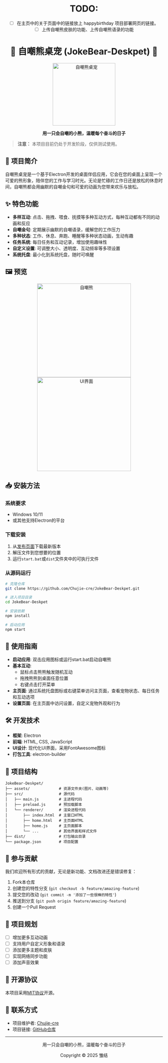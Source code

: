 <div align="center">

# TODO:

- [ ] 在主页中的关于页面中的链接放上 happybirthday 项目部署网页的链接。
- [ ] 上传自嘲熊皮肤的功能、上传自嘲熊语录的功能

# 🐻 自嘲熊桌宠 (JokeBear-Deskpet) 🐻

<img src="http://find.kingdomofown.cn/wp-content/uploads/2025/05/bear.png" alt="自嘲熊桌宠" width="200"/>

<p><strong>用一只会自嘲的小熊，温暖每个奋斗的日子</strong></p>

</div>

> **注意：** 本项目目前仍处于开发阶段，仅供测试使用。

## 📝 项目简介

自嘲熊桌宠是一个基于Electron开发的桌面伴侣应用，它会在您的桌面上呈现一个可爱的熊形象，陪伴您的工作与学习时光。无论是忙碌的工作日还是放松的休息时间，自嘲熊都会用幽默的自嘲金句和可爱的动画为您带来欢乐与放松。

## ✨ 特色功能

- **多样互动**: 点击、拖拽、喂食、抚摸等多种互动方式，每种互动都有不同的动画和反应
- **自嘲金句**: 定期展示幽默的自嘲语录，缓解您的工作压力
- **多种状态**: 工作、休息、奔跑、睡醒等多种状态动画，生动有趣
- **任务系统**: 每日任务和互动记录，增加使用趣味性
- **自定义设置**: 可调整大小、透明度、互动频率等多项设置
- **系统托盘**: 最小化到系统托盘，随时可唤醒

## 🖼️ 预览

<div align="center">
  <img src="http://find.kingdomofown.cn/wp-content/uploads/2025/05/bear1.png" alt="自嘲熊" width="300"/>
  <img src="http://find.kingdomofown.cn/wp-content/uploads/2025/05/bear2.png" alt="UI界面" width="300"/>
</div>

## 📥 安装方法

### 系统要求
- Windows 10/11
- 或其他支持Electron的平台

### 下载安装
1. 从[发布页面](https://github.com/Chujie-cre/JokeBear-Deskpet/releases)下载最新版本
2. 解压文件到您想要的位置
3. 运行`start.bat`或`dist`文件夹中的可执行文件

### 从源码运行
```bash
# 克隆仓库
git clone https://github.com/Chujie-cre/JokeBear-Deskpet.git

# 进入项目目录
cd JokeBear-Deskpet

# 安装依赖
npm install

# 启动应用
npm start
```

## 📖 使用指南

- **启动应用**: 双击应用图标或运行start.bat启动自嘲熊
- **基本互动**: 
  - 鼠标点击熊熊触发随机互动
  - 拖拽熊熊到桌面任意位置
  - 右键点击打开菜单
- **主页面**: 通过系统托盘图标或右键菜单访问主页面，查看宠物状态、每日任务和互动选项
- **设置页面**: 在主页面中访问设置，自定义宠物外观和行为

## 🛠️ 开发技术

- **框架**: Electron
- **前端**: HTML, CSS, JavaScript
- **UI设计**: 现代化UI界面，采用FontAwesome图标
- **打包工具**: electron-builder

## 📂 项目结构

```
JokeBear-Deskpet/
├── assets/             # 资源文件夹(图片、动画等)
├── src/                # 源代码
│   ├── main.js         # 主进程代码
│   ├── preload.js      # 预加载脚本
│   └── renderer/       # 渲染进程代码
│       ├── index.html  # 主窗口HTML
│       ├── home.html   # 主页面HTML
│       ├── home.js     # 主页面脚本
│       └── ...         # 其他界面和样式文件
├── dist/               # 打包输出目录
└── package.json        # 项目配置
```

## 🤝 参与贡献

我们欢迎所有形式的贡献，无论是新功能、文档改进还是错误修复：

1. Fork本仓库
2. 创建您的特性分支 (`git checkout -b feature/amazing-feature`)
3. 提交您的改动 (`git commit -m '添加了一些很棒的特性'`)
4. 推送到分支 (`git push origin feature/amazing-feature`)
5. 创建一个Pull Request

## 🚀 项目规划

- [ ] 增加更多互动动画
- [ ] 支持用户自定义形象和语录
- [ ] 添加更多主题和皮肤
- [ ] 实现网络同步功能
- [ ] 添加声音效果

## 📄 开源协议

本项目采用[MIT协议](LICENSE)开源。

## 📮 联系方式

- 项目维护者: [Chujie-cre](https://github.com/Chujie-cre)
- 项目链接: [GitHub仓库](https://github.com/Chujie-cre/JokeBear-Deskpet)

---

<div align="center">
  <p>用一只会自嘲的小熊，温暖每个奋斗的日子</p>
  <p>Copyright © 2025 雏结</p>
</div>
